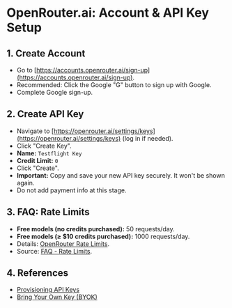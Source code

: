 # OpenRouter.ai: Account & API Key Setup

## 1. Create Account
*   Go to [https://accounts.openrouter.ai/sign-up](https://accounts.openrouter.ai/sign-up).
*   Recommended: Click the Google "G" button to sign up with Google.
*   Complete Google sign-up.

## 2. Create API Key
*   Navigate to [https://openrouter.ai/settings/keys](https://openrouter.ai/settings/keys) (log in if needed).
*   Click "Create Key".
*   **Name:** `Testflight Key`
*   **Credit Limit:** `0`
*   Click "Create".
*   **Important:** Copy and save your new API key securely. It won't be shown again.
*   Do not add payment info at this stage.

## 3. FAQ: Rate Limits
*   **Free models (no credits purchased):** 50 requests/day.
*   **Free models (≥ $10 credits purchased):** 1000 requests/day.
*   Details: [OpenRouter Rate Limits](https://openrouter.ai/docs/api-reference/limits).
*   Source: [FAQ - Rate Limits](https://openrouter.ai/docs/faq#how-are-rate-limits-calculated).

## 4. References
*   [Provisioning API Keys](https://openrouter.ai/docs/features/provisioning-api-keys)
*   [Bring Your Own Key (BYOK)](https://openrouter.ai/docs/use-cases/byok)
